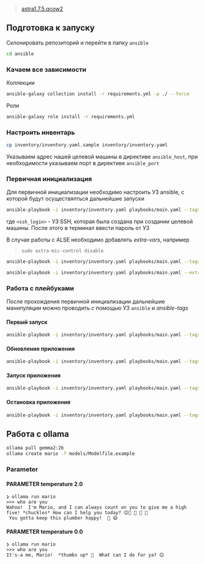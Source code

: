 > [astra1.7.5.qcow2](https://registry.astralinux.ru/ui/api/v1/download?repoKey=mg-generic&path=alse%252Fqemu%252False-1.7.5uu1-max-qemu-mg14.0.0-amd64.qcow2&isNativeBrowsing=true)

## Подготовка к запуску

Склонировать репозиторий и перейти в папку `ansible`

```bash
cd ansible
```

### Качаем все зависимости

Коллекции

```bash
ansible-galaxy collection install -r requirements.yml -p ./ --force
```

Роли

```bash
ansible-galaxy role install -r requirements.yml
```

### Настроить инвентарь

```bash
cp inventory/inventory.yaml.sample inventory/inventory.yaml
```

Указываем адрес нашей целевой машины в директиве `ansible_host`, при необходимости указываем порт в директиве `ansible_port`

### Первичная инициализация

Для первичной инициализации необходимо настроить УЗ ansible, с которой будут осуществялться дальнейшие запуски

```bash
ansible-playbook -i inventory/inventory.yaml playbooks/main.yaml --tags "create_user" --extra-vars "ansible_user=<ssh_login>" --ask-pass --become
```

где `<ssh_login>` - УЗ SSH, которая была создана при создании целевой машины.
После этого в терминал ввести пароль от УЗ

В случае работы с ALSE необходимо добавлять _extra-vars_, например

> `sudo astra-mic-control disable`

```bash
ansible-playbook -i inventory/inventory.yaml playbooks/main.yaml --tags "create_user" --extra-vars="ansible_user=astra ansible_os_family='Debian'" --become --ask-pass
```

```bash
ansible-playbook -i inventory/inventory.yaml playbooks/main.yaml --extra-vars="ansible_os_family='Debian' docker_apt_ansible_distribution='debian' ansible_distribution_release='buster' docker_apt_release_channel='stable'" --become
```

### Работа с плейбуками

После прохождения первичной инициализации дальнейшие манипуляции можно проводить с помощью УЗ `ansible` и _ansible-tags_

#### Первый запуск

```bash
ansible-playbook -i inventory/inventory.yaml playbooks/main.yaml --tags "prepare"
```

#### Обновление приложения

```bash
ansible-playbook -i inventory/inventory.yaml playbooks/main.yaml --tags "update_app"
```

#### Запуск приложения

```bash
ansible-playbook -i inventory/inventory.yaml playbooks/main.yaml --tags "start_app"
```

#### Остановка приложения

```bash
ansible-playbook -i inventory/inventory.yaml playbooks/main.yaml --tags "stop_app"
```

## Работа с ollama

```bash
ollama pull gemma2:2b
ollama create mario -f models/Modelfile.example
```

### Parameter

#### PARAMETER temperature 2.0

```
❯ ollama run mario
>>> who are you
Wahoo!  I'm Mario, and I can always count on you to give me a high five! *chuckles* How can I help you today? 😉🍄 🍕 🚀 🎉
 You gotta keep this plumber happy!  💪 😄
```

#### PARAMETER temperature 0.0

```
❯ ollama run mario
>>> who are you
It's-a me, Mario!  *thumbs up* 🍄  What can I do for ya? 😊
```
